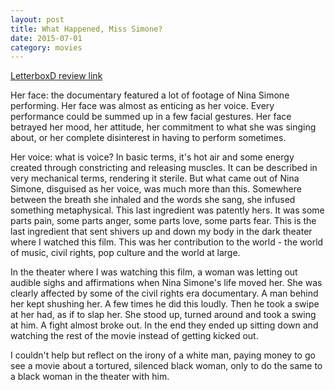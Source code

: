 ```yaml
---
layout: post
title: What Happened, Miss Simone? 
date: 2015-07-01
category: movies
---
```

 
[LetterboxD review link](http://letterboxd.com/samarthbhaskar/film/what-happened-miss-simone/)

 Her face: the documentary featured a lot of footage of Nina Simone performing. Her face was almost as enticing as her voice. Every performance could be summed up in a few facial gestures. Her face betrayed her mood, her attitude, her commitment to what she was singing about, or her complete disinterest in having to perform sometimes. 

Her voice: what is voice? In basic terms, it's hot air and some energy created through constricting and releasing muscles. It can be described in very mechanical terms, rendering it sterile. But what came out of Nina Simone, disguised as her voice, was much more than this. Somewhere between the breath she inhaled and the words she sang, she infused something metaphysical. This last ingredient was patently hers. It was some parts pain, some parts anger, some parts love, some parts fear. This is the last ingredient that sent shivers up and down my body in the dark theater where I watched this film. This was her contribution to the world - the world of music, civil rights, pop culture and the world at large.

In the theater where I was watching this film, a woman was letting out audible sighs and affirmations when Nina Simone's life moved her. She was clearly affected by some of the civil rights era documentary. A man behind her kept shushing her. A few times he did this loudly. Then he took a swipe at her had, as if to slap her. She stood up, turned around and took a swing at him. A fight almost broke out. In the end they ended up sitting down and watching the rest of the movie instead of getting kicked out.

I couldn't help but reflect on the irony of a white man, paying money to go see a movie about a tortured, silenced black woman, only to do the same to a black woman in the theater with him.
